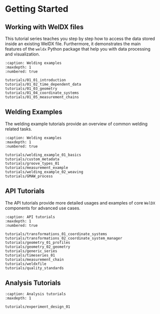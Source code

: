 # Getting Started

## Working with WelDX files

This tutorial series teaches you step by step how to access the data
stored inside an existing WelDX file. Furthermore, it demonstrates
the main features of the `weldx` Python package that help you with
data processing and visualization.

```{toctree}
:caption: Welding examples
:maxdepth: 1
:numbered: true

tutorials/01_01_introduction
tutorials/01_02_time_dependent_data
tutorials/01_03_geometry
tutorials/01_04_coordinate_systems
tutorials/01_05_measurement_chains
```

## Welding Examples

The welding example tutorials provide an overview of common welding
related tasks.

```{toctree}
:caption: Welding examples
:maxdepth: 1
:numbered: true

tutorials/welding_example_01_basics
tutorials/custom_metadata
tutorials/groove_types_01
tutorials/measurement_example
tutorials/welding_example_02_weaving
tutorials/GMAW_process
```

## API Tutorials

The API tutorials provide more detailed usages and examples of core
`WelDX` components for advanced use cases.

```{toctree}
:caption: API tutorials
:maxdepth: 1
:numbered: true

tutorials/transformations_01_coordinate_systems
tutorials/transformations_02_coordinate_system_manager
tutorials/geometry_01_profiles
tutorials/geometry_02_geometry
tutorials/generic_series
tutorials/timeseries_01
tutorials/measurement_chain
tutorials/weldxfile
tutorials/quality_standards
```

## Analysis Tutorials

```{toctree}
:caption: Analysis tutorials
:maxdepth: 1

tutorials/experiment_design_01
```

